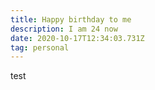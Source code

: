 ```yaml
---
title: Happy birthday to me
description: I am 24 now
date: 2020-10-17T12:34:03.731Z
tag: personal
---
```

test